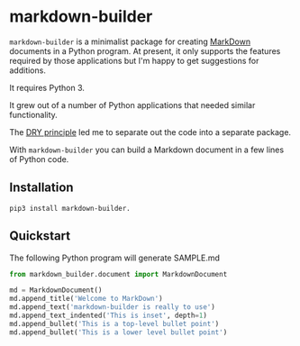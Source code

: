 # markdown-builder

`markdown-builder` is a minimalist package for creating [MarkDown](https://en.wikipedia.org/wiki/Markdown)
documents in a Python program. At present, it only supports the features required
by those applications but I'm happy to get suggestions for additions.

It requires Python 3.

It grew out of a number of Python applications that needed similar functionality.

The [DRY principle](https://en.wikipedia.org/wiki/Don%27t_repeat_yourself) 
led me to separate out the code into a separate package.

With `markdown-builder` you can build a Markdown document in a few lines
of Python code.

## Installation

`pip3 install markdown-builder.`

## Quickstart

The following Python program will generate SAMPLE.md

```python
from markdown_builder.document import MarkdownDocument

md = MarkdownDocument()
md.append_title('Welcome to MarkDown')
md.append_text('markdown-builder is really to use')
md.append_text_indented('This is inset', depth=1)
md.append_bullet('This is a top-level bullet point')
md.append_bullet('This is a lower level bullet point')
```


